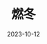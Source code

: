 ---
layout: movie-review
title: 燃冬
description: >
  除了当旅游宣传片看没什么可说的。
category: 电影
img: assets/img/movie/2023/ran_dong.webp
star: 2
date: 2023-10-12
---